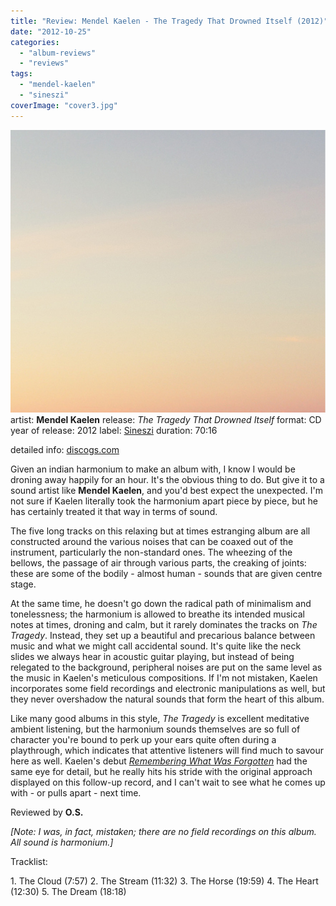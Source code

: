 ```yaml
---
title: "Review: Mendel Kaelen - The Tragedy That Drowned Itself (2012)"
date: "2012-10-25"
categories: 
  - "album-reviews"
  - "reviews"
tags: 
  - "mendel-kaelen"
  - "sineszi"
coverImage: "cover3.jpg"
---
```


[![](images/cover3.jpg "mendelkaelen_thetragedythatdrowneditself")](http://www.eveningoflight.nl/wordpress/wp-content/uploads/2012/10/cover3.jpg)artist: **Mendel Kaelen** release: _The Tragedy That Drowned Itself_ format: CD year of release: 2012 label: [Sineszi](http://sineszi.limitedrun.com/) duration: 70:16

detailed info: [discogs.com](http://www.discogs.com/Mendel-Kaelen-The-Tragedy-That-Drowned-Itself/release/3976773)

Given an indian harmonium to make an album with, I know I would be droning away happily for an hour. It's the obvious thing to do. But give it to a sound artist like **Mendel Kaelen**, and you'd best expect the unexpected. I'm not sure if Kaelen literally took the harmonium apart piece by piece, but he has certainly treated it that way in terms of sound.

The five long tracks on this relaxing but at times estranging album are all constructed around the various noises that can be coaxed out of the instrument, particularly the non-standard ones. The wheezing of the bellows, the passage of air through various parts, the creaking of joints: these are some of the bodily - almost human - sounds that are given centre stage.

At the same time, he doesn't go down the radical path of minimalism and tonelessness; the harmonium is allowed to breathe its intended musical notes at times, droning and calm, but it rarely dominates the tracks on _The Tragedy_. Instead, they set up a beautiful and precarious balance between music and what we might call accidental sound. It's quite like the neck slides we always hear in acoustic guitar playing, but instead of being relegated to the background, peripheral noises are put on the same level as the music in Kaelen's meticulous compositions. If I'm not mistaken, Kaelen incorporates some field recordings and electronic manipulations as well, but they never overshadow the natural sounds that form the heart of this album.

Like many good albums in this style, _The Tragedy_ is excellent meditative ambient listening, but the harmonium sounds themselves are so full of character you're bound to perk up your ears quite often during a playthrough, which indicates that attentive listeners will find much to savour here as well. Kaelen's debut [_Remembering What Was Forgotten_](http://www.eveningoflight.nl/2010/07/30/review-mendel-kaelen-remembering-what-was-forgotten-2010/ "Review: Mendel Kaelen – Remembering What Was Forgotten (2010)") had the same eye for detail, but he really hits his stride with the original approach displayed on this follow-up record, and I can't wait to see what he comes up with - or pulls apart - next time.

Reviewed by **O.S.**

_\[Note: I was, in fact, mistaken; there are no field recordings on this album. All sound is harmonium.\]_

Tracklist:

1\. The Cloud (7:57) 2. The Stream (11:32) 3. The Horse (19:59) 4. The Heart (12:30) 5. The Dream (18:18)
